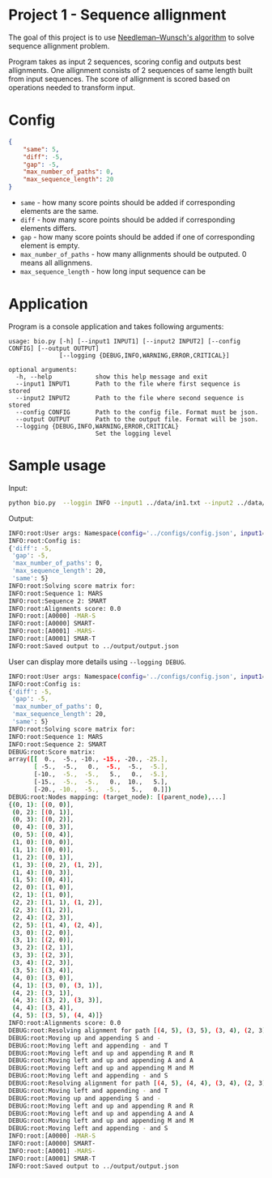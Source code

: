 # Project 1 - Sequence allignment

The goal of this project is to use [Needleman–Wunsch's algorithm](https://en.wikipedia.org/wiki/Needleman%E2%80%93Wunsch_algorithm) to solve sequence allignment problem.

Program takes as input 2 sequences, scoring config and outputs best allignments. One allignment consists of 2 sequences of same length built from input sequences. The score of allignment is scored based on operations needed to transform input.

# Config

```json
{
    "same": 5,
    "diff": -5,
    "gap": -5,
    "max_number_of_paths": 0,
    "max_sequence_length": 20
}
```

* `same` - how many score points should be added if corresponding elements are the same.
* `diff` - how many score points should be added if corresponding elements differs.
* `gap` - how many score points should be added if one of corresponding element is empty.
* `max_number_of_paths` - how many allignments should be outputed. 0 means all allignmens.
* `max_sequence_length` - how long input sequence can be

# Application

Program is a console application and takes following arguments:

```console
usage: bio.py [-h] [--input1 INPUT1] [--input2 INPUT2] [--config CONFIG] [--output OUTPUT]
              [--logging {DEBUG,INFO,WARNING,ERROR,CRITICAL}]

optional arguments:
  -h, --help            show this help message and exit
  --input1 INPUT1       Path to the file where first sequence is stored
  --input2 INPUT2       Path to the file where second sequence is stored
  --config CONFIG       Path to the config file. Format must be json.
  --output OUTPUT       Path to the output file. Format will be json.
  --logging {DEBUG,INFO,WARNING,ERROR,CRITICAL}
                        Set the logging level
```

# Sample usage

Input:
```bash
python bio.py  --loggin INFO --input1 ../data/in1.txt --input2 ../data/in2.txt --output ../output/output.json
```

Output:
```bash
INFO:root:User args: Namespace(config='../configs/config.json', input1='../data/in1.txt', input2='../data/in2.txt', logging='INFO', output='../output/output.json')
INFO:root:Config is:
{'diff': -5,
 'gap': -5,
 'max_number_of_paths': 0,
 'max_sequence_length': 20,
 'same': 5}
INFO:root:Solving score matrix for:
INFO:root:Sequence 1: MARS
INFO:root:Sequence 2: SMART
INFO:root:Alignments score: 0.0
INFO:root:[A0000] -MAR-S
INFO:root:[A0000] SMART-
INFO:root:[A0001] -MARS-
INFO:root:[A0001] SMAR-T
INFO:root:Saved output to ../output/output.json
```

User can display more details using `--logging DEBUG`.

```bash
INFO:root:User args: Namespace(config='../configs/config.json', input1='../data/in1.txt', input2='../data/in2.txt', logging='DEBUG', output='../output/output.json')
INFO:root:Config is:
{'diff': -5,
 'gap': -5,
 'max_number_of_paths': 0,
 'max_sequence_length': 20,
 'same': 5}
INFO:root:Solving score matrix for:
INFO:root:Sequence 1: MARS
INFO:root:Sequence 2: SMART
DEBUG:root:Score matrix:
array([[  0.,  -5., -10., -15., -20., -25.],
       [ -5.,  -5.,   0.,  -5.,  -5.,  -5.],
       [-10.,  -5.,  -5.,   5.,   0.,  -5.],
       [-15.,  -5.,  -5.,   0.,  10.,   5.],
       [-20., -10.,  -5.,  -5.,   5.,   0.]])
DEBUG:root:Nodes mapping: (target_node): [(parent_node),...]
{(0, 1): [(0, 0)],
 (0, 2): [(0, 1)],
 (0, 3): [(0, 2)],
 (0, 4): [(0, 3)],
 (0, 5): [(0, 4)],
 (1, 0): [(0, 0)],
 (1, 1): [(0, 0)],
 (1, 2): [(0, 1)],
 (1, 3): [(0, 2), (1, 2)],
 (1, 4): [(0, 3)],
 (1, 5): [(0, 4)],
 (2, 0): [(1, 0)],
 (2, 1): [(1, 0)],
 (2, 2): [(1, 1), (1, 2)],
 (2, 3): [(1, 2)],
 (2, 4): [(2, 3)],
 (2, 5): [(1, 4), (2, 4)],
 (3, 0): [(2, 0)],
 (3, 1): [(2, 0)],
 (3, 2): [(2, 1)],
 (3, 3): [(2, 3)],
 (3, 4): [(2, 3)],
 (3, 5): [(3, 4)],
 (4, 0): [(3, 0)],
 (4, 1): [(3, 0), (3, 1)],
 (4, 2): [(3, 1)],
 (4, 3): [(3, 2), (3, 3)],
 (4, 4): [(3, 4)],
 (4, 5): [(3, 5), (4, 4)]}
INFO:root:Alignments score: 0.0
DEBUG:root:Resolving alignment for path [(4, 5), (3, 5), (3, 4), (2, 3), (1, 2), (0, 1), (0, 0)]
DEBUG:root:Moving up and appending S and -
DEBUG:root:Moving left and appending - and T
DEBUG:root:Moving left and up and appending R and R
DEBUG:root:Moving left and up and appending A and A
DEBUG:root:Moving left and up and appending M and M
DEBUG:root:Moving left and appending - and S
DEBUG:root:Resolving alignment for path [(4, 5), (4, 4), (3, 4), (2, 3), (1, 2), (0, 1), (0, 0)]
DEBUG:root:Moving left and appending - and T
DEBUG:root:Moving up and appending S and -
DEBUG:root:Moving left and up and appending R and R
DEBUG:root:Moving left and up and appending A and A
DEBUG:root:Moving left and up and appending M and M
DEBUG:root:Moving left and appending - and S
INFO:root:[A0000] -MAR-S
INFO:root:[A0000] SMART-
INFO:root:[A0001] -MARS-
INFO:root:[A0001] SMAR-T
INFO:root:Saved output to ../output/output.json
```
